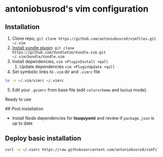 antoniobusrod's vim configuration
=================================

Installation
------------
1. Clone repo, `git clone https://github.com/antoniobusrod/vimfiles.git ~/.vim`
2. [Install vundle plugin](https://github.com/VundleVim/Vundle.vim#quick-start): `git clone https://github.com/VundleVim/Vundle.vim.git ~/.vim/bundle/Vundle.vim`
3. Install dependencies, `vim +PluginInstall +qall`
   1. Update dependencies `vim +PluginUpdate +qall`
4. Set symbolic links to `.vim` dir and `.vimrc` file
  ```sh
  ln -s ~/.vim/vimrc ~/.vimrc
  ```
5. Edit your `.gvimrc` from base file (edit `colorscheme` and lucius mode).

Ready to use

## Post installation

- Install Node dependencies for **tsuquyomi** and review if `package.json` is up to date

## Deploy basic installation

```sh
curl -o ~/.vimrc https://raw.githubusercontent.com/antoniobusrod/vimfiles/master/vimrc-basic
```

